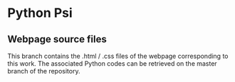 # Python Psi

## Webpage source files 
This branch contains the .html / .css files of the webpage corresponding to this work. The associated Python codes can be retrieved on the master branch of the repository.
